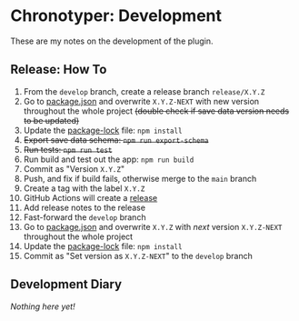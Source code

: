 # Chronotyper: Development

These are my notes on the development of the plugin.

## Release: How To

1. From the `develop` branch, create a release branch `release/X.Y.Z`
2. Go to [package.json](./package.json) and overwrite `X.Y.Z-NEXT` with new version throughout the whole project ~~(double check if save data version needs to be updated)~~
3. Update the [package-lock](./package-lock.json) file: `npm install`
4. ~~Export save data schema: `npm run export-schema`~~
5. ~~Run tests: `npm run test`~~
6. Run build and test out the app: `npm run build`
7. Commit as "Version `X.Y.Z`"
8. Push, and fix if build fails, otherwise merge to the `main` branch
9. Create a tag with the label `X.Y.Z`
10. GitHub Actions will create a [release](https://github.com/BambusControl/obsidian-chronotyper/releases)
11. Add release notes to the release
12. Fast-forward the `develop` branch
13. Go to [package.json](./package.json) and overwrite `X.Y.Z` with _next_ version `X.Y.Z-NEXT` throughout the whole project
14. Update the [package-lock](./package-lock.json) file: `npm install`
15. Commit as "Set version as `X.Y.Z-NEXT`" to the `develop` branch

## Development Diary

_Nothing here yet!_
